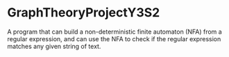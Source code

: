 # GraphTheoryProjectY3S2
A program that can build a non-deterministic finite automaton (NFA) from a regular expression, and can use the NFA to check if the regular expression matches any given string of text.
